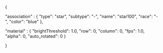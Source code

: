 {

"association" : {
"type": "star",
"subtype": "-",
"name": "star100",
"race": "-",
"color": "blue"
},

"material" : {
"brightThreshold": 1.0,
"row": 0,
"column": 0,
"fps": 1.0,
"alpha": 0,
"auto_rotated": 0
}

}



